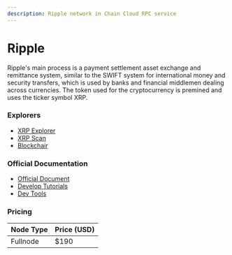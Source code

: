 ```yaml
---
description: Ripple network in Chain Cloud RPC service
---
```


# Ripple

Ripple's main process is a payment settlement asset exchange and remittance system, similar to the SWIFT system for international money and security transfers, which is used by banks and financial middlemen dealing across currencies. The token used for the cryptocurrency is premined and uses the ticker symbol XRP.

### Explorers[​](https://docs.chain.com/docs/cloud/supported-chains/ripple/#explorers) <a href="#explorers" id="explorers"></a>

* [XRP Explorer](https://livenet.xrpl.org)
* [XRP Scan](https://xrpscan.com)
* [Blockchair](https://blockchair.com/ripple)

### Official Documentation[​](https://docs.chain.com/docs/cloud/supported-chains/ripple/#official-documentation) <a href="#official-documentation" id="official-documentation"></a>

* [Official Document](https://xrp;.org/docs.html)
* [Develop Tutorials](https://xrpl.org/tutorials.html)
* [Dev Tools](https://xrpl.org/dev-tools.html)

### Pricing[​](https://docs.chain.com/docs/cloud/supported-chains/ripple/#pricing) <a href="#pricing" id="pricing"></a>

| Node Type             | Price (USD)          |
| --------------------- | ---------------------|
| Fullnode              | $190                 |

